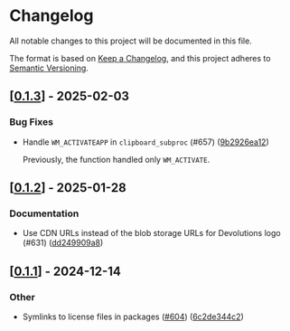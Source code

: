# Changelog

All notable changes to this project will be documented in this file.

The format is based on [Keep a Changelog](https://keepachangelog.com/en/1.0.0/),
and this project adheres to [Semantic Versioning](https://semver.org/spec/v2.0.0.html).


## [[0.1.3](https://github.com/Devolutions/IronRDP/compare/ironrdp-cliprdr-native-v0.1.2...ironrdp-cliprdr-native-v0.1.3)] - 2025-02-03

### <!-- 4 -->Bug Fixes

- Handle `WM_ACTIVATEAPP` in `clipboard_subproc` (#657) ([9b2926ea12](https://github.com/Devolutions/IronRDP/commit/9b2926ea1212d3f9dec9354334d5bdaa1bebd81e)) 

  Previously, the function handled only `WM_ACTIVATE`.



## [[0.1.2](https://github.com/Devolutions/IronRDP/compare/ironrdp-cliprdr-native-v0.1.1...ironrdp-cliprdr-native-v0.1.2)] - 2025-01-28

### <!-- 6 -->Documentation

- Use CDN URLs instead of the blob storage URLs for Devolutions logo (#631) ([dd249909a8](https://github.com/Devolutions/IronRDP/commit/dd249909a894004d4f728d30b3a4aa77a0f8193b)) 



## [[0.1.1](https://github.com/Devolutions/IronRDP/compare/ironrdp-cliprdr-native-v0.1.0...ironrdp-cliprdr-native-v0.1.1)] - 2024-12-14

### Other

- Symlinks to license files in packages ([#604](https://github.com/Devolutions/IronRDP/pull/604)) ([6c2de344c2](https://github.com/Devolutions/IronRDP/commit/6c2de344c2dd93ce9621834e0497ed7c3bfaf91a)) 
